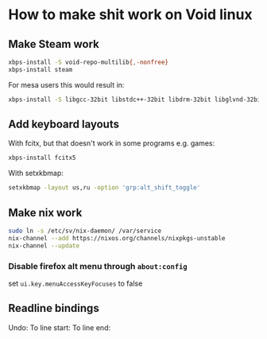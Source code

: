 # How to make shit work on Void linux

## Make Steam work 

```bash
xbps-install -S void-repo-multilib{,-nonfree}
xbps-install steam
```

For mesa users this would result in:
```bash
xbps-install -S libgcc-32bit libstdc++-32bit libdrm-32bit libglvnd-32bit mesa-dri-32bit
```
## Add keyboard layouts

With fcitx, but that doesn't work in some programs e.g. games:
```bash
xbps-install fcitx5
```

With setxkbmap:
```bash
setxkbmap -layout us,ru -option 'grp:alt_shift_toggle'
```

## Make nix work

```bash
sudo ln -s /etc/sv/nix-daemon/ /var/service 
nix-channel --add https://nixos.org/channels/nixpkgs-unstable 
nix-channel --update 
```

### Disable firefox alt menu through `about:config`
set `ui.key.menuAccessKeyFocuses` to false

## Readline bindings

Undo: <C-/>
To line start: <C-a>
To line end: <C-e>

